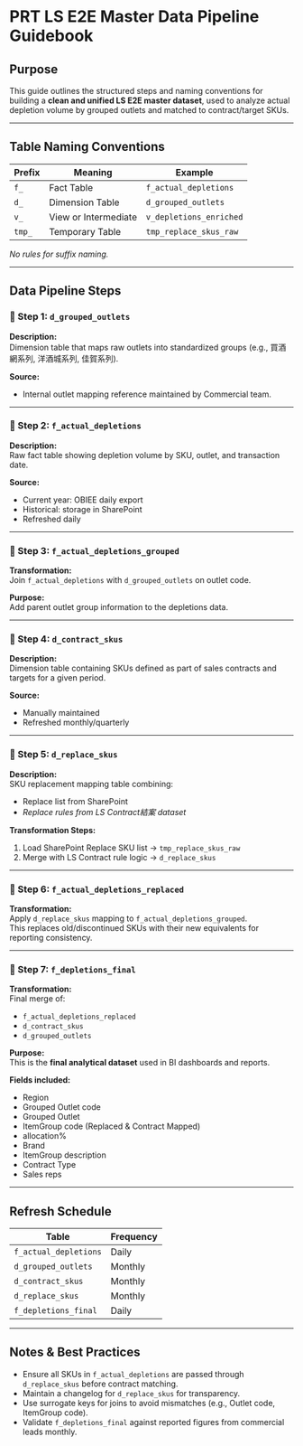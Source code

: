 
# PRT LS E2E Master Data Pipeline Guidebook

## Purpose
This guide outlines the structured steps and naming conventions for building a **clean and unified LS E2E master dataset**, used to analyze actual depletion volume by grouped outlets and matched to contract/target SKUs.  

---

## Table Naming Conventions  

| Prefix | Meaning              | Example                  |
|--------|----------------------|--------------------------|
| `f_`   | Fact Table           | `f_actual_depletions`    |
| `d_`   | Dimension Table      | `d_grouped_outlets`      |
| `v_`   | View or Intermediate | `v_depletions_enriched`  |
| `tmp_` | Temporary Table      | `tmp_replace_skus_raw`   |

*No rules for suffix naming.*

---

## Data Pipeline Steps

### 🔹 Step 1: `d_grouped_outlets`
**Description:**  
Dimension table that maps raw outlets into standardized groups (e.g., 買酒網系列, 洋酒城系列, 佳賀系列).

**Source:**  
- Internal outlet mapping reference maintained by Commercial team.

---

### 🔹 Step 2: `f_actual_depletions`
**Description:**  
Raw fact table showing depletion volume by SKU, outlet, and transaction date.

**Source:**  
- Current year: OBIEE daily export
- Historical: storage in SharePoint
- Refreshed daily

---

### 🔹 Step 3: `f_actual_depletions_grouped`
**Transformation:**  
Join `f_actual_depletions` with `d_grouped_outlets` on outlet code.

**Purpose:**  
Add parent outlet group information to the depletions data.

---

### 🔹 Step 4: `d_contract_skus`
**Description:**  
Dimension table containing SKUs defined as part of sales contracts and targets for a given period.

**Source:**  
- Manually maintained  
- Refreshed monthly/quarterly

---

### 🔹 Step 5: `d_replace_skus`
**Description:**  
SKU replacement mapping table combining:
- Replace list from SharePoint  
- *Replace rules from LS Contract結案 dataset*

**Transformation Steps:**
1. Load SharePoint Replace SKU list → `tmp_replace_skus_raw`
2. Merge with LS Contract rule logic → `d_replace_skus`

---

### 🔹 Step 6: `f_actual_depletions_replaced`
**Transformation:**  
Apply `d_replace_skus` mapping to `f_actual_depletions_grouped`.  
This replaces old/discontinued SKUs with their new equivalents for reporting consistency.

---

### 🔹 Step 7: `f_depletions_final`
**Transformation:**  
Final merge of:
- `f_actual_depletions_replaced`  
- `d_contract_skus`  
- `d_grouped_outlets`  

**Purpose:**  
This is the **final analytical dataset** used in BI dashboards and reports.

**Fields included:**  
- Region
- Grouped Outlet code  
- Grouped Outlet  
- ItemGroup code (Replaced & Contract Mapped)
- allocation%
- Brand
- ItemGroup description 
- Contract Type  
- Sales reps

---

## Refresh Schedule

| Table                     | Frequency  |
|---------------------------|------------|
| `f_actual_depletions`     | Daily      |
| `d_grouped_outlets`       | Monthly    |
| `d_contract_skus`         | Monthly    |
| `d_replace_skus`          | Monthly    |
| `f_depletions_final`      | Daily      |

---

## Notes & Best Practices

- Ensure all SKUs in `f_actual_depletions` are passed through `d_replace_skus` before contract matching.
- Maintain a changelog for `d_replace_skus` for transparency.
- Use surrogate keys for joins to avoid mismatches (e.g., Outlet code, ItemGroup code).
- Validate `f_depletions_final` against reported figures from commercial leads monthly.
